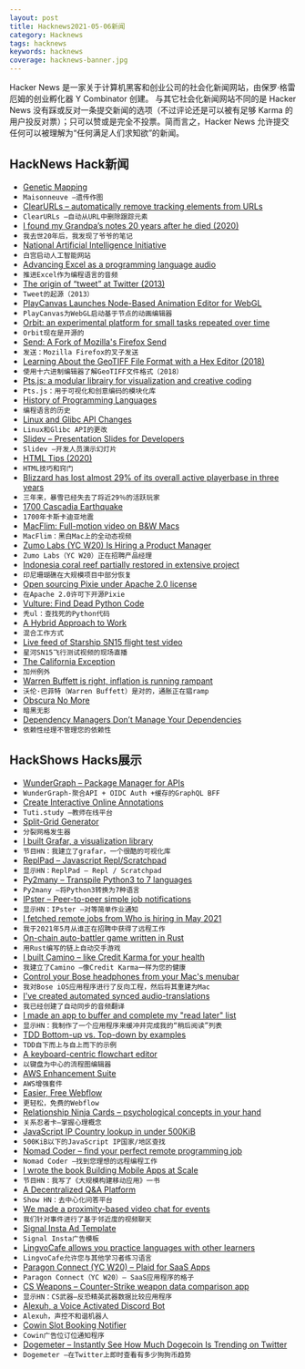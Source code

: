 ```yaml
---
layout: post
title: Hacknews2021-05-06新闻
category: Hacknews
tags: hacknews
keywords: hacknews
coverage: hacknews-banner.jpg
---
```


Hacker News 是一家关于计算机黑客和创业公司的社会化新闻网站，由保罗·格雷厄姆的创业孵化器 Y Combinator 创建。
与其它社会化新闻网站不同的是 Hacker News 没有踩或反对一条提交新闻的选项（不过评论还是可以被有足够 Karma 的用户投反对票）；只可以赞或是完全不投票。简而言之，Hacker News 允许提交任何可以被理解为“任何满足人们求知欲”的新闻。

## HackNews Hack新闻


- [Genetic Mapping](https://maisonneuve.org/article/2021/04/12/genetic-mapping/)
- `Maisonneuve –遗传作图`
- [ClearURLs – automatically remove tracking elements from URLs](https://github.com/ClearURLs/Addon/)
- `ClearURLs –自动从URL中删除跟踪元素`
- [I found my Grandpa’s notes 20 years after he died (2020)](https://medium.com/lessons-from-history/i-found-my-grandfathers-notes-20-years-after-he-died-here-s-what-i-learnt-b550a65069d7)
- `我去世20年后，我发现了爷爷的笔记`
- [National Artificial Intelligence Initiative](https://www.ai.gov/)
- `白宫启动人工智能网站`
- [Advancing Excel as a programming language audio](https://blubrry.com/microsoftresearch/76856095/120-advancing-excel-as-a-programming-language-with-andy-gordon-and-simon-peyton-jones/)
- `推进Excel作为编程语言的音频`
- [The origin of “tweet” at Twitter (2013)](https://furbo.org/2013/06/28/the-origin-of-tweet/)
- `Tweet的起源（2013）`
- [PlayCanvas Launches Node-Based Animation Editor for WebGL](https://blog.playcanvas.com/introducing-the-anim-state-graph/)
- `PlayCanvas为WebGL启动基于节点的动画编辑器`
- [Orbit: an experimental platform for small tasks repeated over time](https://github.com/andymatuschak/orbit)
- `Orbit现在是开源的`
- [Send: A Fork of Mozilla's Firefox Send](https://github.com/timvisee/send)
- `发送：Mozilla Firefox的叉子发送`
- [Learning About the GeoTIFF File Format with a Hex Editor (2018)](https://medium.com/planet-stories/a-handy-introduction-to-cloud-optimized-geotiffs-1f2c9e716ec3)
- `使用十六进制编辑器了解GeoTIFF文件格式（2018）`
- [Pts.js: a modular librairy for visualization and creative coding](https://ptsjs.org/)
- `Pts.js：用于可视化和创意编码的模块化库`
- [History of Programming Languages](https://felleisen.org/matthias/7480-s21/index.html)
- `编程语言的历史`
- [Linux and Glibc API Changes](https://man7.org/tlpi/api_changes/index.html)
- `Linux和Glibc API的更改`
- [Slidev – Presentation Slides for Developers](https://github.com/slidevjs/slidev)
- `Slidev –开发人员演示幻灯片`
- [HTML Tips (2020)](https://markodenic.com/posts/html-tips/)
- `HTML技巧和窍门`
- [Blizzard has lost almost 29% of its overall active playerbase in three years](https://massivelyop.com/2021/05/04/activision-blizzard-q1-2021-financials-blizzard-maus-down-to-27m/)
- `三年来，暴雪已经失去了将近29％的活跃玩家`
- [1700 Cascadia Earthquake](https://en.wikipedia.org/wiki/1700_Cascadia_earthquake)
- `1700年卡斯卡迪亚地震`
- [MacFlim: Full-motion video on B&W Macs](http://www.macflim.com)
- `MacFlim：黑白Mac上的全动态视频`
- [Zumo Labs (YC W20) Is Hiring a Product Manager](https://www.workatastartup.com/jobs/43771)
- `Zumo Labs（YC W20）正在招聘产品经理`
- [Indonesia coral reef partially restored in extensive project](https://www.forbes.com/sites/johannaread/2021/05/05/the-sheba-hope-reef-brings-hope-to-coral-reefs-everywhere-you-can-help-too/)
- `印尼珊瑚礁在大规模项目中部分恢复`
- [Open sourcing Pixie under Apache 2.0 license](https://blog.px.dev/open-source-release/)
- `在Apache 2.0许可下开源Pixie`
- [Vulture: Find Dead Python Code](https://github.com/jendrikseipp/vulture)
- `秃ul：查找死的Python代码`
- [A Hybrid Approach to Work](https://blog.google/inside-google/life-at-google/hybrid-approach-work/)
- `混合工作方式`
- [Live feed of Starship SN15 flight test video](https://www.spacex.com/vehicles/starship/index.html)
- `星河SN15飞行测试视频的现场直播`
- [The California Exception](https://pxlnv.com/linklog/california-exception/)
- `加州例外`
- [Warren Buffett is right, inflation is running rampant](https://currently.att.yahoo.com/att/warren-buffett-is-right-inflation-is-running-rampant-105340040.html)
- `沃伦·巴菲特（Warren Buffett）是对的，通胀正在猖ramp`
- [Obscura No More](https://theamericanscholar.org/obscura-no-more/)
- `暗黑无影`
- [Dependency Managers Don’t Manage Your Dependencies](https://cpojer.net/posts/dependency-managers-dont-manage-your-dependencies)
- `依赖性经理不管理您的依赖性`


## HackShows Hacks展示

- [ WunderGraph – Package Manager for APIs](https://wundergraph.com/)
- `WunderGraph-聚合API + OIDC Auth +缓存的GraphQL BFF`
- [ Create Interactive Online Annotations](https://tuti.study)
- `Tuti.study –教师在线平台`
- [ Split-Grid Generator](https://split.js.org/#/split-grid)
- `分裂网格发生器`
- [ I built Grafar, a visualization library](https://thoughtspile.github.io/grafar?new)
- `节目HN：我建立了grafar，一个很酷的可视化库`
- [ ReplPad – Javascript Repl/Scratchpad](https://replpad.com/)
- `显示HN：ReplPad – Repl / Scratchpad`
- [ Py2many – Transpile Python3 to 7 languages](https://github.com/adsharma/py2many)
- `Py2many –将Python3转换为7种语言`
- [ IPster – Peer-to-peer simple job notifications](https://ipster.io/)
- `显示HN：IPster –对等简单作业通知`
- [ I fetched remote jobs from Who is hiring in May 2021](https://remotehunt.com/hacker-news/remote-jobs)
- `我于2021年5月从谁正在招聘中获得了远程工作`
- [ On-chain auto-battler game written in Rust](https://github.com/OpenEmojiBattler/open-emoji-battler)
- `用Rust编写的链上自动交手游戏`
- [ I built Camino – like Credit Karma for your health](http://caminohealthapp.com)
- `我建立了Camino –像Credit Karma一样为您的健康`
- [ Control your Bose headphones from your Mac's menubar](https://boze.app)
- `我对Bose iOS应用程序进行了反向工程，然后将其重建为Mac`
- [ I've created automated synced audio-translations](https://polyvid.io/video/yt/trWrEWfhTVg/en/male)
- `我已经创建了自动同步的音频翻译`
- [ I made an app to buffer and complete my "read later" list](https://closetab.email/inbox)
- `显示HN：我制作了一个应用程序来缓冲并完成我的“稍后阅读”列表`
- [ TDD Bottom-up vs. Top-down by examples](https://gungor.github.io/article/2021/05/02/tdd-outsidein-vs-insideout.html)
- `TDD自下而上与自上而下的示例`
- [ A keyboard-centric flowchart editor](https://www.knotend.com/)
- `以键盘为中心的流程图编辑器`
- [ AWS Enhancement Suite](https://chrome.google.com/webstore/detail/deref-%E2%80%94-aws-enhancement-s/nankdihhphnhbfhhcpncdfofgfdbfpmo)
- `AWS增强套件`
- [ Easier, Free Webflow](https://aspect.app?source=yc)
- `更轻松，免费的Webflow`
- [ Relationship Ninja Cards – psychological concepts in your hand](https://empathy.freyasense.com/)
- `关系忍者卡–掌握心理概念`
- [ JavaScript IP Country lookup in under 500KiB](https://www.npmjs.com/package/ip3country)
- `500KiB以下的JavaScript IP国家/地区查找`
- [ Nomad Coder – find your perfect remote programming job](https://nomadcoder.work/)
- `Nomad Coder –找到您理想的远程编程工作`
- [ I wrote the book Building Mobile Apps at Scale](http://mobileatscale.com/)
- `节目HN：我写了《大规模构建移动应用》一书`
- [ A Decentralized Q&A Platform](https://musing.io)
- `Show HN：去中心化问答平台`
- [ We made a proximity-based video chat for events](https://unnamed.chat)
- `我们针对事件进行了基于邻近度的视频聊天`
- [ Signal Insta Ad Template](https://tacix.at/experiments/signal.html)
- `Signal Insta广告模板`
- [ LingvoCafe allows you practice languages with other learners](https://www.lingvo.cafe/)
- `LingvoCafe允许您与其他学习者练习语言`
- [ Paragon Connect (YC W20) – Plaid for SaaS Apps](item?id=27050798)
- `Paragon Connect（YC W20）– SaaS应用程序的格子`
- [ CS Weapons – Counter-Strike weapon data comparison app](https://www.csweapons.com)
- `显示HN：CS武器–反恐精英武器数据比较应用程序`
- [ Alexuh, a Voice Activated Discord Bot](https://alexuh.com)
- `Alexuh，声控不和谐机器人`
- [ Cowin Slot Booking Notifier](https://www.findmyslots.com/)
- `Cowin广告位订位通知程序`
- [ Dogemeter – Instantly See How Much Dogecoin Is Trending on Twitter](https://dogemeter.netlify.app/)
- `Dogemeter –在Twitter上即时查看有多少狗狗币趋势`

